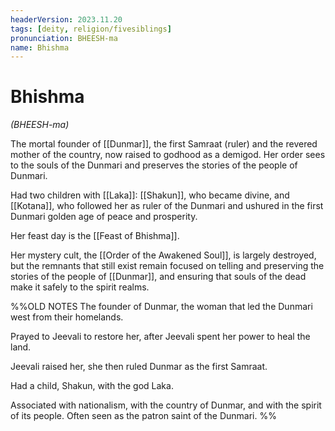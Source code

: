 ```yaml
---
headerVersion: 2023.11.20
tags: [deity, religion/fivesiblings]
pronunciation: BHEESH-ma
name: Bhishma
---
```

# Bhishma
*(BHEESH-ma)*

The mortal founder of [[Dunmar]], the first Samraat (ruler) and the revered mother of the country, now raised to godhood as a demigod. Her order sees to the souls of the Dunmari and preserves the stories of the people of Dunmari. 

Had two children with [[Laka]]: [[Shakun]], who became divine, and [[Kotana]], who followed her as ruler of the Dunmari and ushured in the first Dunmari golden age of peace and prosperity. 

Her feast day is the [[Feast of Bhishma]].

Her mystery cult, the [[Order of the Awakened Soul]], is largely destroyed, but the remnants that still exist remain focused on telling and preserving the stories of the people of [[Dunmar]], and ensuring that souls of the dead make it safely to the spirit realms. 

%%OLD NOTES
The founder of Dunmar, the woman that led the Dunmari west from their homelands.

Prayed to Jeevali to restore her, after Jeevali spent her power to heal the land.

Jeevali raised her, she then ruled Dunmar as the first Samraat.

Had a child, Shakun, with the god Laka.

Associated with nationalism, with the country of Dunmar, and with the spirit of its people. Often seen as the patron saint of the Dunmari.
%%
